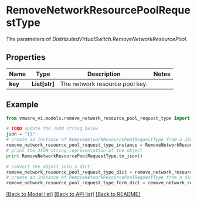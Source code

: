 # RemoveNetworkResourcePoolRequestType

The parameters of *DistributedVirtualSwitch.RemoveNetworkResourcePool*. 

## Properties
Name | Type | Description | Notes
------------ | ------------- | ------------- | -------------
**key** | **List[str]** | The network resource pool key.  | 

## Example

```python
from vmware_vi.models.remove_network_resource_pool_request_type import RemoveNetworkResourcePoolRequestType

# TODO update the JSON string below
json = "{}"
# create an instance of RemoveNetworkResourcePoolRequestType from a JSON string
remove_network_resource_pool_request_type_instance = RemoveNetworkResourcePoolRequestType.from_json(json)
# print the JSON string representation of the object
print RemoveNetworkResourcePoolRequestType.to_json()

# convert the object into a dict
remove_network_resource_pool_request_type_dict = remove_network_resource_pool_request_type_instance.to_dict()
# create an instance of RemoveNetworkResourcePoolRequestType from a dict
remove_network_resource_pool_request_type_form_dict = remove_network_resource_pool_request_type.from_dict(remove_network_resource_pool_request_type_dict)
```
[[Back to Model list]](../README.md#documentation-for-models) [[Back to API list]](../README.md#documentation-for-api-endpoints) [[Back to README]](../README.md)


